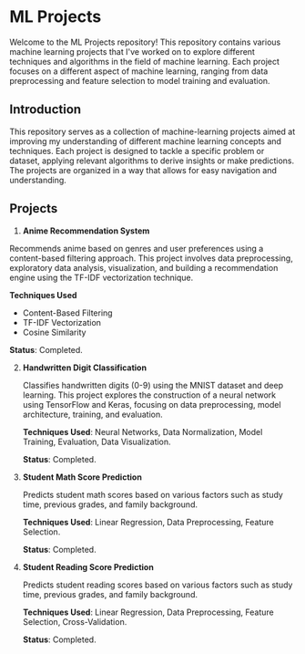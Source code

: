 # ML Projects
Welcome to the ML Projects repository! This repository contains various machine learning projects that I've worked on to explore different techniques and algorithms in the field of machine learning. Each project focuses on a different aspect of machine learning, ranging from data preprocessing and feature selection to model training and evaluation.

## Introduction
This repository serves as a collection of machine-learning projects aimed at improving my understanding of different machine learning concepts and techniques. Each project is designed to tackle a specific problem or dataset, applying relevant algorithms to derive insights or make predictions. The projects are organized in a way that allows for easy navigation and understanding.

## Projects

1. **Anime Recommendation System**

Recommends anime based on genres and user preferences using a content-based filtering approach. This project involves data preprocessing, exploratory data analysis, visualization, and building a recommendation engine using the TF-IDF vectorization technique.

 **Techniques Used**
- Content-Based Filtering
- TF-IDF Vectorization
- Cosine Similarity

**Status**: Completed.


2. **Handwritten Digit Classification**
   
   Classifies handwritten digits (0-9) using the MNIST dataset and deep learning. This project explores the construction of a neural network using TensorFlow and Keras, focusing on data preprocessing, model architecture, training, and evaluation.

   **Techniques Used**: Neural Networks, Data Normalization, Model Training, Evaluation, Data Visualization.

   **Status**: Completed.

3. **Student Math Score Prediction**
   
   Predicts student math scores based on various factors such as study time, previous grades, and family background.

   **Techniques Used**: Linear Regression, Data Preprocessing, Feature Selection.

   **Status**: Completed.

4. **Student Reading Score Prediction**
   
   Predicts student reading scores based on various factors such as study time, previous grades, and family background.

   **Techniques Used**: Linear Regression, Data Preprocessing, Feature Selection, Cross-Validation.

   **Status**: Completed.

